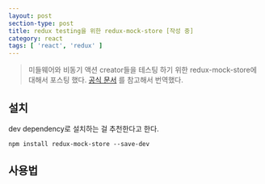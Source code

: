 ```yaml
---
layout: post
section-type: post
title: redux testing을 위한 redux-mock-store [작성 중]
category: react
tags: [ 'react', 'redux' ]
---
```


> 미들웨어와 비동기 액션 creator들을 테스팅 하기 위한 redux-mock-store에 대해서 포스팅 했다. [공식 문서](http://arnaudbenard.com/redux-mock-store/)
를 참고해서 번역했다.

## 설치

dev dependency로 설치하는 걸 추천한다고 한다.
``` shell
npm install redux-mock-store --save-dev
```

## 사용법
